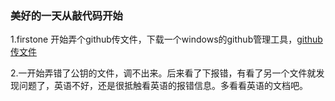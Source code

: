 ### 美好的一天从敲代码开始

1.firstone 开始弄个github传文件，下载一个windows的github管理工具，[github  传文件](https://www.cnblogs.com/specter45/p/github.html)

2.一开始弄错了公钥的文件，调不出来。后来看了下报错，有看了另一个文件就发现问题了，英语不好，还是很抵触看英语的报错信息。多看看英语的文档吧。

